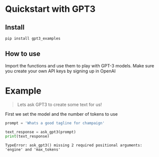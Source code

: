 Quickstart with GPT3
================

<!-- WARNING: THIS FILE WAS AUTOGENERATED! DO NOT EDIT! -->

## Install

``` sh
pip install gpt3_examples
```

## How to use

Import the functions and use them to play with GPT-3 models. Make sure
you create your own API keys by signing up in OpenAI

# Example

> Lets ask GPT3 to create some text for us!

First we set the model and the number of tokens to use

``` python
prompt = 'Whats a good tagline for champaign'

text_response = ask_gpt3(prompt)
print(text_response)
```

    TypeError: ask_gpt3() missing 2 required positional arguments: 'engine' and 'max_tokens'

